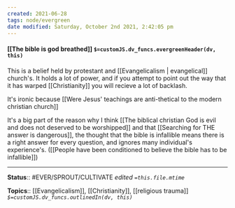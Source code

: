 ```yaml
---
created: 2021-06-28
tags: node/evergreen
date modified: Saturday, October 2nd 2021, 2:42:05 pm
---
```


#### [[The bible is god breathed]] `$=customJS.dv_funcs.evergreenHeader(dv, this)`

This is a belief held by protestant and [[Evangelicalism | evangelical]] church's. It holds a lot of power, and if you attempt to point out the way that it has warped [[Christianity]] you will recieve a lot of backlash.

It's ironic because [[Were Jesus' teachings are anti-thetical to the modern christian church]]

It's a big part of the reason why I think [[The biblical christian God is evil and does not deserved to be worshipped]] and that [[Searching for THE answer is dangerous]], the thought that the bible is infallible means there is a right answer for every question, and ignores many individual's experience's. ([[People have been conditioned to believe the bible has to be infallible]])

---

**Status**:: #EVER/SPROUT/CULTIVATE
*edited `=this.file.mtime`*

**Topics**:: [[Evangelicalism]], [[Christianity]], [[religious trauma]]
*`$=customJS.dv_funcs.outlinedIn(dv, this)`*

